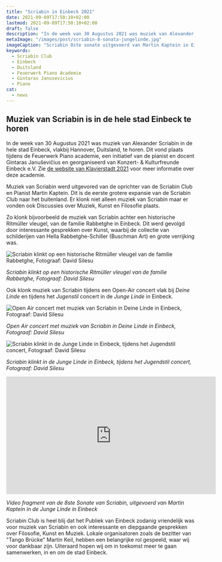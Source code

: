 ```yaml
---
title: "Scriabin in Einbeck 2021"
date: 2021-09-09T17:50:10+02:00
lastmod: 2021-09-09T17:50:10+02:00
draft: false
description: "In de week van 30 Augustus 2021 was muziek van Alexander Scriabin in de hele stad Einbeck, vlakbij Hannover, Duitsland, te horen. Muziek klonk op verschillende plekken zoals Deine Linde, Junge Linde en in de woonmaker van de familie Rabbetghe. Discussies over kunst vonden plaats."
metaImage: "/images/post/scriabin-8-sonata-jungelinde.jpg" 
imageCaption: "Scriabin 8ste sonate uitgevoerd van Martin Kaptein in Einbeck."
keywords:
  - Scriabin Club
  - Einbeck
  - Duitsland
  - Feuerwerk Piano Academie
  - Gintaras Janusevicius
  - Piano
cat:
  - news
---
```


## Muziek van Scriabin is in de hele stad Einbeck te horen

In de week van 30 Augustus 2021 was muziek van Alexander Scriabin in de hele stad Einbeck, vlakbij Hannover, Duitsland, te horen.
Dit vond plaats tijdens de Feuerwerk Piano academie, een initiatief van de pianist en docent Gintaras Januševičius en georganiseerd van Konzert- & Kulturfreunde Einbeck e.V.
Zie [de website van Klavierstadt 2021](https://klavierstadt.de/feuerwerk/die-stipendiaten/stipendiaten-2021/) voor meer informatie over deze academie.

Muziek van Scriabin werd uitgevored van de oprichter van de Scriabin Club en Pianist Martin Kaptein.
Dit is de eerste grotere expansie van de Scriabin Club naar het buitenland.
Er klonk niet alleen muziek van Scriabin maar er vonden ook Discussies over Muziek, Kunst en Filosofie plaats.

Zo klonk bijvoorbeeld de muziek van Scriabin achter een historische Ritmüller vleugel, van de familie Rabbetghe in Einbeck.
Dit werd gevolgd door interessante gesprekken over Kunst, waarbij de collectie van schilderijen van Hella Rabbetghe-Schiller (Buschman Art) en grote verrijking was.

![Scriabin klinkt op een historische Ritmüller vleugel van de familie Rabbetghe, Fotograaf: David Silesu](/images/post/scriabin-rabbetghe.jpg)

*Scriabin klinkt op een historische Ritmüller vleugel van de familie Rabbetghe, Fotograaf: David Silesu*

Ook klonk muziek van Scriabin tijdens een Open-Air concert vlak bij *Deine Linde* en tijdens het *Jugenstil* concert in de *Junge Linde* in Einbeck.

![Open Air concert met muziek van Scriabin in Deine Linde in Einbeck, Fotograaf: David Silesu](/images/post/scriabin-club-open-air.jpg)

*Open Air concert met muziek van Scriabin in Deine Linde in Einbeck, Fotograaf: David Silesu*

![Scriabin klinkt in de Junge Linde in Einbeck, tijdens het Jugendstil concert, Fotograaf: David Silesu](/images/post/scriabin-8-sonata-jungelinde.jpg)

*Scriabin klinkt in de Junge Linde in Einbeck, tijdens het Jugendstil concert, Fotograaf: David Silesu*

<iframe width="560" height="315" src="https://www.youtube.com/embed/PgmfUaVY0Lc" title="YouTube video player" frameborder="0" allow="accelerometer; autoplay; clipboard-write; encrypted-media; gyroscope; picture-in-picture" allowfullscreen></iframe>

*Video fragment van de 8ste Sonate van Scriabin, uitgevoerd van Martin Kaptein in de Junge Linde in Einbeck*

Scriabin Club is heel blij dat het Publiek van Einbeck zodanig vriendelijk was voor muziek van Scriabin en ook interessante en diepgaande gesprekken over Filosofie, Kunst en Muziek.
Lokale organisatoren zoals de bezitter van "Tango Brücke" Martin Keil, hebben een belangrijke rol gespeeld, waar wij voor dankbaar zijn.
Uiteraard hopen wij om in toekomst meer te gaan samenwerken, in en om de stad Einbeck.
